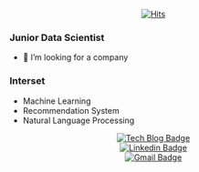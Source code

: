<div align=center>
	
[![Hits](https://hits.seeyoufarm.com/api/count/incr/badge.svg?url=https%3A%2F%2Fgithub.com%2Fpyy0715)](https://hits.seeyoufarm.com)
	
</div>

### Junior Data Scientist
- 🤔 I’m looking for a company

### Interset
- Machine Learning
- Recommendation System
- Natural Language Processing

<div align=center>
	
[![Tech Blog Badge](http://img.shields.io/badge/-Tech%20blog-black?style=flat-square&logo=github&link=https://pyy0715.github.io/)](https://pyy0715.github.io/)	
[![Linkedin Badge](https://img.shields.io/badge/-LinkedIn-blue?style=flat-square&logo=Linkedin&logoColor=white&link=https://www.linkedin.com/in/young-yeon-park-67086a14b/)](https://www.linkedin.com/in/young-yeon-park-67086a14b/)	
[![Gmail Badge](https://img.shields.io/badge/Gmail-d14836?style=flat-square&logo=Gmail&logoColor=white&link=mailto:pyy0715@gmail.com)](mailto:pyy0715@gmail.com)
</div>

<!--
**pyy0715/pyy0715** is a ✨ _special_ ✨ repository because its `README.md` (this file) appears on your GitHub profile.

Here are some ideas to get you started:

- 🔭 I’m currently working on ...
- 🌱 I’m currently learning ...
- 👯 I’m looking to collaborate on ...
- 🤔 I’m looking for help with ...
- 💬 Ask me about ...
- 📫 How to reach me: ...
- 😄 Pronouns: ...
- ⚡ Fun fact: ...
-->

